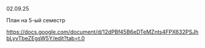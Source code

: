 02.09.25

План на 5-ый семестр

https://docs.google.com/document/d/12dPBf45B6eDTeMZnts4FPX632PSJhbLyvTbeZEgsW5Y/edit?tab=t.0
